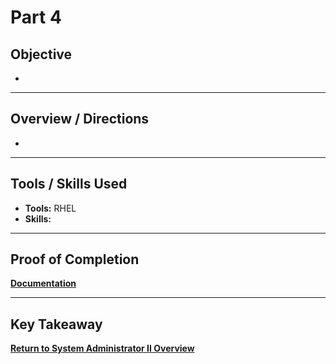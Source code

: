 # Part 4

## Objective
- 
---

## Overview / Directions
- 


---

## Tools / Skills Used
- **Tools:** RHEL
- **Skills:** 

---

## Proof of Completion
**[Documentation](./../Documentation/Comprehensive_Review_Parts_1_2_4.PNG)**

---

## Key Takeaway


**[Return to System Administrator II Overview](./../README.md)**

